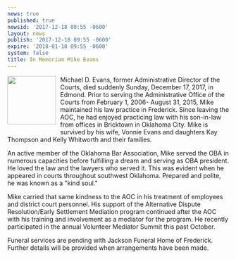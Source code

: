 ```yaml
---
news: true
published: true
newsid: '2017-12-18 09:55 -0600'
layout: news
publish: '2017-12-18 09:55 -0600'
expire: '2018-01-18 09:55 -0600'
system: false
title: In Memoriam Mike Evans
---
```

<img style="width: 110px; float: left; margin: 0 10px 10px 0;" src="http://www.oscn.net/images/news/mike-evans.jpg" />Michael D. Evans, former Administrative Director of the Courts, died suddenly Sunday, December 17, 2017, in Edmond. Prior to serving the Administrative Office of the Courts from February 1, 2006- August 31, 2015, Mike maintained his law practice in Frederick. Since leaving the AOC, he had enjoyed practicing law with his son-in-law from offices in Bricktown in Oklahoma City. Mike is survived by his wife, Vonnie Evans and daughters Kay Thompson and Kelly Whitworth and their families.

An active member of the Oklahoma Bar Association, Mike served the OBA in numerous capacities before fulfilling a dream and serving as OBA president. He loved the law and the lawyers who served it.  This was evident when he appeared in courts throughout southwest Oklahoma. Prepared and polite, he was known as a "kind soul." 

Mike carried that same kindness to the AOC in his treatment of employees and district court personnel.  His support of the Alternative Dispute Resolution/Early Settlement Mediation program continued after the AOC with his training and involvement as a mediator for the program. He recently participated in the annual Volunteer Mediator Summit this past October.

Funeral services are pending with Jackson Funeral Home of Frederick.  Further details will be provided when arrangements have been made.
